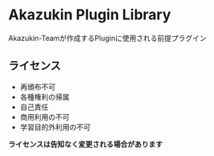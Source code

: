 # Akazukin Plugin Library

Akazukin-Teamが作成するPluginに使用される前提プラグイン

## ライセンス

- 再頒布不可
- 各種権利の帰属
- 自己責任
- 商用利用の不可
- 学習目的外利用の不可

**ライセンスは告知なく変更される場合があります**